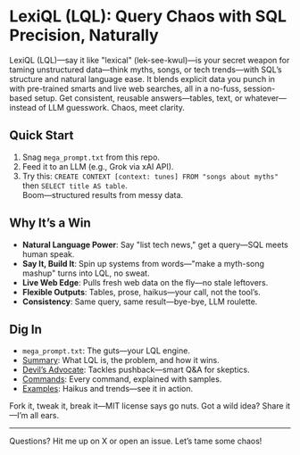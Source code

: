 # LexiQL (LQL): Query Chaos with SQL Precision, Naturally

LexiQL (LQL)—say it like "lexical" (lek-see-kwul)—is your secret weapon for taming unstructured data—think myths, songs, or tech trends—with SQL’s structure and natural language ease. It blends explicit data you punch in with pre-trained smarts and live web searches, all in a no-fuss, session-based setup. Get consistent, reusable answers—tables, text, or whatever—instead of LLM guesswork. Chaos, meet clarity.

## Quick Start
1. Snag `mega_prompt.txt` from this repo.  
2. Feed it to an LLM (e.g., Grok via xAI API).  
3. Try this: `CREATE CONTEXT [context: tunes] FROM "songs about myths"` then `SELECT title AS table`.  
Boom—structured results from messy data.

## Why It’s a Win
- **Natural Language Power**: Say "list tech news," get a query—SQL meets human speak.  
- **Say It, Build It**: Spin up systems from words—"make a myth-song mashup" turns into LQL, no sweat.  
- **Live Web Edge**: Pulls fresh web data on the fly—no stale leftovers.  
- **Flexible Outputs**: Tables, prose, haikus—your call, not the tool’s.  
- **Consistency**: Same query, same result—bye-bye, LLM roulette.

## Dig In
- `mega_prompt.txt`: The guts—your LQL engine.  
- [Summary](docs/summary.md): What LQL is, the problem, and how it wins.  
- [Devil’s Advocate](docs/devils_advocate.md): Tackles pushback—smart Q&A for skeptics.  
- [Commands](docs/commands.md): Every command, explained with samples.  
- [Examples](docs/examples.md): Haikus and trends—see it in action.

Fork it, tweak it, break it—MIT license says go nuts. Got a wild idea? Share it—I’m all ears.

---
Questions? Hit me up on X or open an issue. Let’s tame some chaos!
